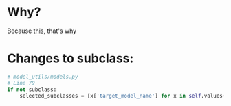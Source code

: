 # Why?

Because [this](https://lukeplant.me.uk/blog/posts/avoid-django-genericforeignkey/), that's why


# Changes to subclass:

```python
# model_utils/models.py
# Line 79
if not subclass:
    selected_subclasses = [x['target_model_name'] for x in self.values('target_model_name').distinct('target_model_name').order_by('target_model_name')]
```
